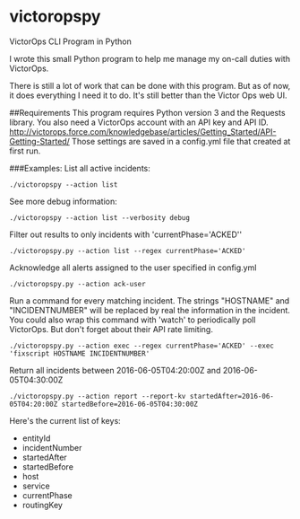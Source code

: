 # victoropspy
VictorOps CLI Program in Python


I wrote this small Python program to help me manage my on-call duties with VictorOps. 

There is still a lot of work that can be done with this program. But as of now, it does everything I need it to do. It's still better than the Victor Ops web UI.

##Requirements 
This program requires Python version 3 and the Requests library.
You also need a VictorOps account with an API key and API ID.
http://victorops.force.com/knowledgebase/articles/Getting_Started/API-Getting-Started/
Those settings are saved in a config.yml file that created at first run.


###Examples:
List all active incidents:
````
./victoropspy --action list
````
See more debug information:
````
./victoropspy --action list --verbosity debug 

````

Filter out results to only incidents with 'currentPhase='ACKED''

````
./victoropspy.py --action list --regex currentPhase='ACKED'
````

Acknowledge all alerts assigned to the user specified in config.yml 

````
./victoropspy.py --action ack-user 
````

Run a command for every matching incident. The strings "HOSTNAME" and "INCIDENTNUMBER" will be replaced by real the information in the incident. You could also wrap this command with 'watch' to periodically poll VictorOps. But don't forget about their API rate limiting.
````
./victoropspy.py --action exec --regex currentPhase='ACKED' --exec 'fixscript HOSTNAME INCIDENTNUMBER'
````

Return all incidents between 2016-06-05T04:20:00Z and 2016-06-05T04:30:00Z
````
./victoropspy.py --action report --report-kv startedAfter=2016-06-05T04:20:00Z startedBefore=2016-06-05T04:30:00Z
````
Here's the current list of keys:
* entityId
* incidentNumber
* startedAfter
* startedBefore
* host
* service
* currentPhase
* routingKey

